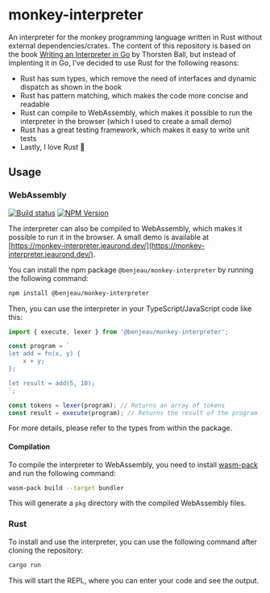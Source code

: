 # monkey-interpreter

An interpreter for the monkey programming language written in Rust without external dependencies/crates. The content of this repository is based on the book [Writing an Interpreter in Go](https://interpreterbook.com/) by Thorsten Ball, but instead of implenting it in Go, I've decided to use Rust for the following reasons:

- Rust has sum types, which remove the need of interfaces and dynamic dispatch as shown in the book
- Rust has pattern matching, which makes the code more concise and readable
- Rust can compile to WebAssembly, which makes it possible to run the interpreter in the browser (which I used to create a small demo)
- Rust has a great testing framework, which makes it easy to write unit tests
- Lastly, I love Rust 🦀

## Usage

### WebAssembly

[![Build status](https://github.com/BenJeau/monkey-interpreter/actions/workflows/release.yaml/badge.svg?branch=main)](https://github.com/BenJeau/monkey-interpreter/actions/workflows/release.yaml)
[![NPM Version](https://img.shields.io/npm/v/@benjeau/monkey-interpreter)](https://www.npmjs.com/package/@benjeau/monkey-interpreter)

The interpreter can also be compiled to WebAssembly, which makes it possible to run it in the browser. A small demo is available at [https://monkey-interpreter.jeaurond.dev/](https://monkey-interpreter.jeaurond.dev/).

You can install the npm package `@benjeau/monkey-interpreter` by running the following command:

```bash
npm install @benjeau/monkey-interpreter
```

Then, you can use the interpreter in your TypeScript/JavaScript code like this:

```javascript
import { execute, lexer } from '@benjeau/monkey-interpreter';

const program = `
let add = fn(x, y) {
    x + y;
};

let result = add(5, 10);
`;

const tokens = lexer(program); // Returns an array of tokens
const result = execute(program); // Returns the result of the program
```

For more details, please refer to the types from within the package.

#### Compilation

To compile the interpreter to WebAssembly, you need to install [wasm-pack](https://rustwasm.github.io/wasm-pack/installer/) and run the following command:

```bash
wasm-pack build --target bundler
```

This will generate a `pkg` directory with the compiled WebAssembly files.

### Rust

To install and use the interpreter, you can use the following command after cloning the repository:

```bash
cargo run
```

This will start the REPL, where you can enter your code and see the output.
